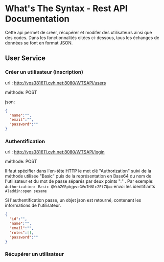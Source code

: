 # What's The Syntax - Rest API Documentation

Cette api permet de créer, récupérer et modifer des utilisateurs ainsi que des codes.
Dans les fonctionnalités citées ci-dessous, tous les échanges de données se font en format JSON.

## User Service

### Créer un utilisateur (inscription)

url : http://vps381611.ovh.net:8080/WTSAPI/users

méthode: POST

json: 
```json
{
  "name":"",
  "email":"",
  "password":""
}
```

### Authentification

url : http://vps381611.ovh.net:8080/WTSAPI/login

méthode: POST

Il faut spécifier dans l'en-tête HTTP le mot clé "Authorization" suivi de la méthode utilisée "Basic" puis
de la représentation en Base64 du nom de l'utilisateur et du mot de passe séparés par deux points ":" .
Par exemple: `Authorization: Basic QWxhZGRpbjpvcGVuIHNlc2FtZQ==` envoi les identifiants `Aladdin:open sesame`

Si l'authentification passe, un objet json est retourné, contenant les informations de l'utilisateur.
```json
{
  "id":"",
  "name":"",
  "email":"",
  "roles":[],
  "password":""
}
```


### Récupérer un utilisateur
